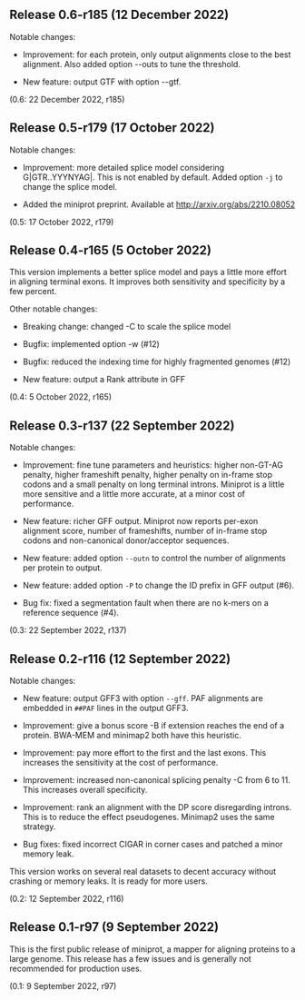 Release 0.6-r185 (12 December 2022)
-----------------------------------

Notable changes:

 * Improvement: for each protein, only output alignments close to the best
   alignment. Also added option --outs to tune the threshold.

 * New feature: output GTF with option --gtf.

(0.6: 22 December 2022, r185)



Release 0.5-r179 (17 October 2022)
----------------------------------

Notable changes:

 * Improvement: more detailed splice model considering G|GTR..YYYNYAG|. This is
   not enabled by default. Added option `-j` to change the splice model.

 * Added the miniprot preprint. Available at http://arxiv.org/abs/2210.08052

(0.5: 17 October 2022, r179)



Release 0.4-r165 (5 October 2022)
---------------------------------

This version implements a better splice model and pays a little more effort in
aligning terminal exons. It improves both sensitivity and specificity by a few
percent.

Other notable changes:

 * Breaking change: changed -C to scale the splice model

 * Bugfix: implemented option -w (#12)

 * Bugfix: reduced the indexing time for highly fragmented genomes (#12)

 * New feature: output a Rank attribute in GFF

(0.4: 5 October 2022, r165)



Release 0.3-r137 (22 September 2022)
------------------------------------

Notable changes:

 * Improvement: fine tune parameters and heuristics: higher non-GT-AG penalty,
   higher frameshift penalty, higher penalty on in-frame stop codons and a
   small penalty on long terminal introns. Miniprot is a little more sensitive
   and a little more accurate, at a minor cost of performance.

 * New feature: richer GFF output. Miniprot now reports per-exon alignment
   score, number of frameshifts, number of in-frame stop codons and
   non-canonical donor/acceptor sequences.

 * New feature: added option `--outn` to control the number of alignments per
   protein to output.

 * New feature: added option `-P` to change the ID prefix in GFF output (#6).

 * Bug fix: fixed a segmentation fault when there are no k-mers on a reference
   sequence (#4).

(0.3: 22 September 2022, r137)



Release 0.2-r116 (12 September 2022)
------------------------------------

Notable changes:

 * New feature: output GFF3 with option `--gff`. PAF alignments are embedded in
   `##PAF` lines in the output GFF3.

 * Improvement: give a bonus score -B if extension reaches the end of a protein.
   BWA-MEM and minimap2 both have this heuristic.

 * Improvement: pay more effort to the first and the last exons. This increases
   the sensitivity at the cost of performance.

 * Improvement: increased non-canonical splicing penalty -C from 6 to 11. This
   increases overall specificity.

 * Improvement: rank an alignment with the DP score disregarding introns. This
   is to reduce the effect pseudogenes. Minimap2 uses the same strategy.

 * Bug fixes: fixed incorrect CIGAR in corner cases and patched a minor memory
   leak.

This version works on several real datasets to decent accuracy without crashing
or memory leaks. It is ready for more users.

(0.2: 12 September 2022, r116)



Release 0.1-r97 (9 September 2022)
----------------------------------

This is the first public release of miniprot, a mapper for aligning proteins to
a large genome. This release has a few issues and is generally not recommended
for production uses.

(0.1: 9 September 2022, r97)
